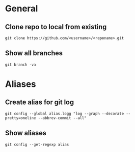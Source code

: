 # General
## Clone repo to local from existing
    git clone https://github.com/<username>/<reponame>.git
## Show all branches
    git branch -va


# Aliases
## Create alias for git log
    git config --global alias.logg "log --graph --decorate --pretty=oneline --abbrev-commit --all"
## Show aliases
    git config --get-regexp alias

